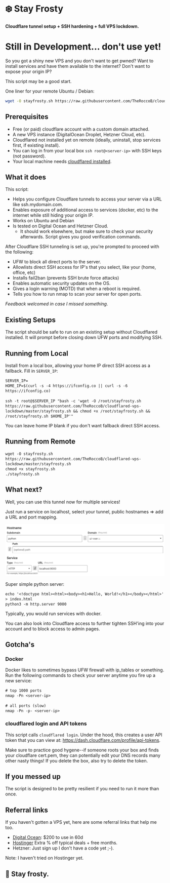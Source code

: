 # ❄️ Stay Frosty

**Cloudflare tunnel setup + SSH hardening + full VPS lockdown.**
# Still in Development... don't use yet! 

So you got a shiny new VPS and you don't want to get pwned? Want to install services and have them available to the internet? Don't want to expose your origin IP?

This script may be a good start.

One liner for your remote Ubuntu / Debian:
```bash
wget -O stayfrosty.sh https://raw.githubusercontent.com/TheRoccoB/cloudflared-vps-lockdown/master/stayfrosty.sh && chmod +x stayfrosty.sh && ./stayfrosty.sh
```

## Prerequisites

* Free (or paid) cloudflare account with a custom domain attached.
* A new VPS instance (DigitalOcean Droplet, Hetzner Cloud, etc).
* Cloudflared not installed yet on remote (ideally, uninstall, stop services first, if existing install).
* You can log in from your local box `ssh root@<server-ip>` with SSH keys (not password).
* Your local machine needs [cloudflared installed](https://developers.cloudflare.com/cloudflare-one/connections/connect-networks/downloads/).

## What it does
This script:
* Helps you configure Cloudflare tunnels to access your server via a URL like ssh.mydomain.com.
* Enables exposure of additional access to services (docker, etc) to the internet while still hiding your origin IP.
* Works on Ubuntu and Debian
* Is tested on Digital Ocean and Hetzner Cloud. 
  * It should work elsewhere, but make sure to check your security afterwards. Script gives you good verification commands.

After Cloudflare SSH tunneling is set up, you're prompted to proceed with the following:
* UFW to block all direct ports to the server.
* Allowlists direct SSH access for IP's that you select, like your (home, office, etc)
* Installs fail2ban (prevents SSH brute force attacks)
* Enables automatic security updates on the OS.
* Gives a login warning (MOTD) that when a reboot is required.
* Tells you how to run nmap to scan your server for open ports.

*Feedback welcomed in case I missed something.*

## Existing Setups
The script should be safe to run on an existing setup without Cloudflared installed. It will prompt before closing down UFW ports and modifying SSH.

## Running from Local

Install from a local box, allowing your home IP direct SSH access as a fallback. Fill in `SERVER_IP`: 
```
SERVER_IP=
HOME_IP=$(curl -s -4 https://ifconfig.co || curl -s -6 https://ifconfig.co)

ssh -t root@$SERVER_IP "bash -c 'wget -O /root/stayfrosty.sh https://raw.githubusercontent.com/TheRoccoB/cloudflared-vps-lockdown/master/stayfrosty.sh && chmod +x /root/stayfrosty.sh && /root/stayfrosty.sh $HOME_IP'"
```

You can leave home IP blank if you don't want fallback direct SSH access.

## Running from Remote
```
wget -O stayfrosty.sh https://raw.githubusercontent.com/TheRoccoB/cloudflared-vps-lockdown/master/stayfrosty.sh
chmod +x stayfrosty.sh
./stayfrosty.sh
```

## What next?

Well, you can use this tunnel now for multiple services!

Just run a service on localhost, select your tunnel, public hostnames => add a URL and port mapping.

![Python server example](tunnel.png)

Super simple python server:
```
echo '<!doctype html><html><body><h1>Hello, World!</h1></body></html>' > index.html
python3 -m http.server 9000
```

Typically, you would run services with docker.

You can also look into Cloudflare access to further tighten SSH'ing into your account and to block access to admin pages.

## Gotcha's

### Docker

Docker likes to sometimes bypass UFW firewall with ip_tables or something. Run the following commands to check your server anytime you fire up a new service:

```
# top 1000 ports
nmap -Pn <server-ip> 

# all ports (slow)
nmap -Pn -p- <server-ip>
```

### cloudflared login and API tokens
This script calls `cloudflared login`. Under the hood, this creates a user API token that you can view at: 
https://dash.cloudflare.com/profile/api-tokens. 

Make sure to practice good hygene--if someone roots your box and finds your cloudflare cert.pem, they can potentially edit your DNS records many other nasty things! If you delete the box, also try to delete the token. 

## If you messed up

The script is designed to be pretty resilient if you need to run it more than once.

## Referral links
If you haven't gotten a VPS yet, here are some referral links that help me too.

* [Digital Ocean](https://m.do.co/c/294e41c860d1): $200 to use in 60d
* [Hostinger](https://www.hostinger.com/referral?REFERRALCODE=9NVROCCOBJNO) Extra % off typical deals + free months.
* Hetzner: Just sign up I don't have a code yet ;-).

Note: I haven't tried on Hostinger yet.

## 🧊 Stay frosty.
